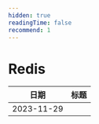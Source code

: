 ```yaml
---
hidden: true
readingTime: false
recommend: 1
---
```

# Redis

| 日期 | 标题                    |
| ---------- | ------------------------- |
| 2023-11-29 | []() |